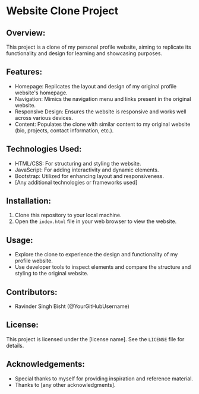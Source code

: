 
# Website Clone Project

## Overview:
This project is a clone of my personal profile website, aiming to replicate its functionality and design for learning and showcasing purposes.

## Features:
- Homepage: Replicates the layout and design of my original profile website's homepage.
- Navigation: Mimics the navigation menu and links present in the original website.
- Responsive Design: Ensures the website is responsive and works well across various devices.
- Content: Populates the clone with similar content to my original website (bio, projects, contact information, etc.).

## Technologies Used:
- HTML/CSS: For structuring and styling the website.
- JavaScript: For adding interactivity and dynamic elements.
- Bootstrap: Utilized for enhancing layout and responsiveness.
- [Any additional technologies or frameworks used]

## Installation:
1. Clone this repository to your local machine.
2. Open the `index.html` file in your web browser to view the website.

## Usage:
- Explore the clone to experience the design and functionality of my profile website.
- Use developer tools to inspect elements and compare the structure and styling to the original website.

## Contributors:
- Ravinder Singh Bisht (@YourGitHubUsername)

## License:
This project is licensed under the [license name]. See the `LICENSE` file for details.

## Acknowledgements:
- Special thanks to myself for providing inspiration and reference material.
- Thanks to [any other acknowledgments]. 